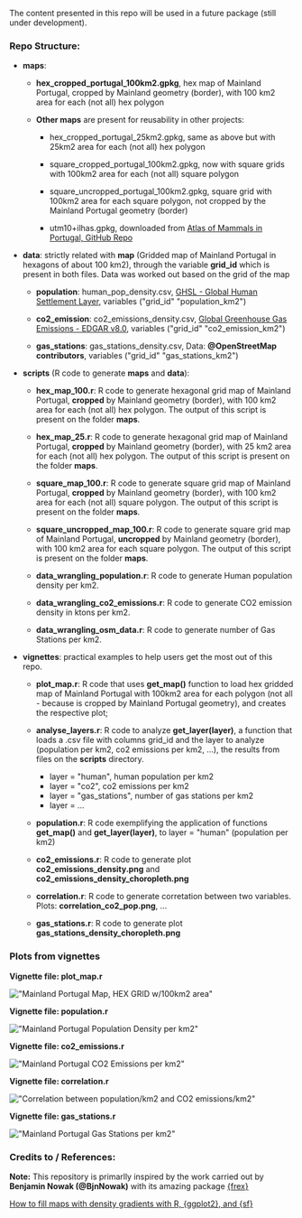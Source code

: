 The content presented in this repo will be used in a future package (still under development). 

### Repo Structure: ###

- __maps__: 
  
  - __hex_cropped_portugal_100km2.gpkg__, hex map of Mainland Portugal, cropped by Mainland geometry (border), with 100 km2 area for each (not all) hex polygon
  
  - __Other maps__ are present for reusability in other projects:
    
    - hex_cropped_portugal_25km2.gpkg, same as above but with 25km2 area for each (not all) hex polygon  

    - square_cropped_portugal_100km2.gpkg, now with square grids with 100km2 area for each (not all) square polygon  

    - square_uncropped_portugal_100km2.gpkg, square grid with 100km2 area for each square polygon, not cropped by the Mainland Portugal geometry (border)  

    - utm10+ilhas.gpkg, downloaded from [Atlas of Mammals in Portugal, GitHub Repo](https://github.com/AMBarbosa/AtlasMamPor/tree/master/mapas)

- __data__: strictly related with __map__ (Gridded map of Mainland Portugal in hexagons of about 100 km2), through the variable __grid_id__ which is present in both files. Data was worked out based on the grid of the map
  
  - __population__: human_pop_density.csv, [GHSL - Global Human Settlement Layer](https://human-settlement.emergency.copernicus.eu/download.php?ds=pop), variables ("grid_id"  "population_km2")

  - __co2_emission__: co2_emissions_density.csv, [Global Greenhouse Gas Emissions - EDGAR v8.0](https://edgar.jrc.ec.europa.eu/gallery?release=v80ghg&substance=CO2&sector=TOTALS), variables ("grid_id"  "co2_emission_km2")

  - __gas_stations__: gas_stations_density.csv, Data: __@OpenStreetMap contributors__, variables ("grid_id"  "gas_stations_km2")

- __scripts__ (R code to generate __maps__ and __data__):
  
  - __hex_map_100.r__: R code to generate hexagonal grid map of Mainland Portugal, __cropped__ by Mainland geometry (border), with 100 km2 area for each (not all) hex polygon. The output of this script is present on the folder __maps__.  

  - __hex_map_25.r__: R code to generate hexagonal grid map of Mainland Portugal, __cropped__ by Mainland geometry (border), with 25 km2 area for each (not all) hex polygon. The output of this script is present on the folder __maps__. 

  - __square_map_100.r__: R code to generate square grid map of Mainland Portugal, __cropped__ by Mainland geometry (border), with 100 km2 area for each (not all) square polygon. The output of this script is present on the folder __maps__. 

  - __square_uncropped_map_100.r__: R code to generate square grid map of Mainland Portugal, __uncropped__ by Mainland geometry (border), with 100 km2 area for each square polygon. The output of this script is present on the folder __maps__. 

  - __data_wrangling_population.r__: R code to generate Human population density per km2.

  - __data_wrangling_co2_emissions.r__: R code to generate CO2 emission density in ktons per km2.

  - __data_wrangling_osm_data.r__: R code to generate number of Gas Stations per km2.

- __vignettes__: practical examples to help users get the most out of this repo. 

  - __plot_map.r__: R code that uses __get_map()__ function to load hex gridded map of Mainland Portugal with 100km2 area for each polygon (not all - because is cropped by Mainland Portugal geometry), and creates the respective plot;
  
  - __analyse_layers.r__: R code to analyze __get_layer(layer)__, a function that loads a .csv file with columns grid_id and the layer to analyze (population per km2, co2 emissions per km2, ...), the results from files on the 
  __scripts__ directory.
    - layer = "human", human population per km2
    - layer = "co2", co2 emissions per km2
    - layer = "gas_stations", number of gas stations per km2
    - layer = ...

  - __population.r__: R code exemplifying the application of functions __get_map()__ and __get_layer(layer)__, to layer = "human" (population per km2)  

  - __co2_emissions.r__: R code to generate plot __co2_emissions_density.png__ and __co2_emissions_density_choropleth.png__

  - __correlation.r__: R code to generate corretation between two variables. Plots: __correlation_co2_pop.png__, ...

  - __gas_stations.r__: R code to generate plot __gas_stations_density_choropleth.png__




### Plots from vignettes ###

__Vignette file: plot_map.r__  

!["Mainland Portugal Map, HEX GRID w/100km2 area"](./plots/hex_map_100km2.png)

__Vignette file: population.r__  

!["Mainland Portugal Population Density per km2"](./plots/population_density.png)

__Vignette file: co2_emissions.r__  

!["Mainland Portugal CO2 Emissions per km2"](./plots/co2_emissions_density.png)

__Vignette file: correlation.r__  

!["Correlation between population/km2 and CO2 emissions/km2"](./plots/correlation_co2_pop.png)

__Vignette file: gas_stations.r__  

!["Mainland Portugal Gas Stations per km2"](./plots/gas_stations_density_choropleth.png)


### Credits to /  References: ###

__Note:__ This repository is primarlly inspired by the work carried out by __Benjamin Nowak (@BjnNowak)__ with its amazing package [{frex}](https://github.com/BjnNowak/frex/tree/main)

[How to fill maps with density gradients with R, {ggplot2}, and {sf}](https://www.andrewheiss.com/blog/2023/07/28/gradient-map-fills-r-sf/)
